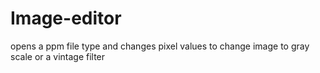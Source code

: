 # Image-editor
opens a ppm file type and changes pixel values to change image to gray scale or a vintage filter
